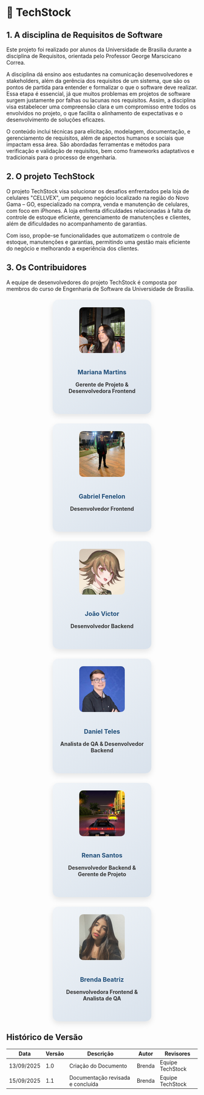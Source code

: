 # 🚀 TechStock

## 1. A disciplina de Requisitos de Software
Este projeto foi realizado por alunos da Universidade de Brasilia durante a disciplina de Requisitos, orientada pelo Professor George Marscicano Correa.

A disciplina dá ensino aos estudantes na comunicação desenvolvedores e stakeholders, além da gerência dos requisitos de um sistema, que são os pontos de partida para entender e formalizar o que o software deve realizar. Essa etapa é essencial, já que muitos problemas em projetos de software surgem justamente por falhas ou lacunas nos requisitos. Assim, a disciplina visa estabelecer uma compreensão clara e um compromisso entre todos os envolvidos no projeto, o que facilita o alinhamento de expectativas e o desenvolvimento de soluções eficazes.

O conteúdo inclui técnicas para elicitação, modelagem, documentação, e gerenciamento de requisitos, além de aspectos humanos e sociais que impactam essa área. São abordadas ferramentas e métodos para verificação e validação de requisitos, bem como frameworks adaptativos e tradicionais para o processo de engenharia.

## 2. O projeto TechStock
O projeto TechStock visa solucionar os desafios enfrentados pela loja de celulares "CELLVEX", um pequeno negócio localizado na região do Novo Gama – GO, especializado na compra, venda e manutenção de celulares, com foco em iPhones. A loja enfrenta dificuldades relacionadas à falta de controle de estoque eficiente, gerenciamento de manutenções e clientes, além de dificuldades no acompanhamento de garantias.

Com isso, propõe-se funcionalidades que automatizem o controle de estoque, manutenções e garantias, permitindo uma gestão mais eficiente do negócio e melhorando a experiência dos clientes.


## 3. Os Contribuidores
A equipe de desenvolvedores do projeto TechStock é composta por membros do curso de Engenharia de Software da Universidade de Brasília.

<div class="team-container">

  <!-- Card Mariana Martins -->
  <div class="team-card">
    <img src="assets/Mariana_perfil.jpg" alt="Mariana Martins"/>
    <h3>Mariana Martins</h3>
    <p class="role">Gerente de Projeto & Desenvolvedora Frontend</p>
    <div class="social-links">
      <a href="https://github.com/Marianamrts" target="_blank">GitHub</a>
    </div>
  </div>

  <!-- Card Gabriel Fenelon -->
  <div class="team-card">
    <img src="assets/Gabriel_perfil.jpg" alt="Gabriel Fenelon"/>
    <h3>Gabriel Fenelon</h3>
    <p class="role">Desenvolvedor Frontend</p>
    <div class="social-links">
      <a href="https://github.com/Fenelas" target="_blank">GitHub</a>
    </div>
  </div>

  <!-- Card João Victor -->
  <div class="team-card">
    <img src="assets/Joao_perfil.jpg" alt="João Victor"/>
    <h3>João Victor</h3>
    <p class="role">Desenvolvedor Backend</p>
    <div class="social-links">
      <a href="https://github.com/Chaotzuu" target="_blank">GitHub</a>
    </div>
  </div>

  <!-- Card Daniel Teles -->
  <div class="team-card">
    <img src="assets/Daniel_perfil.jpg" alt="Daniel Teles"/>
    <h3>Daniel Teles</h3>
    <p class="role">Analista de QA & Desenvolvedor Backend</p>
    <div class="social-links">
      <a href="https://github.com/dtdanielteles" target="_blank">GitHub</a>
      <a href="https://www.linkedin.com/in/daniel-teles-brito" target="_blank">LinkedIn</a>
    </div>
  </div>

  <!-- Card Renan -->
  <div class="team-card">
    <img src="assets/Renan_img.jpg" alt="Renan"/>
    <h3>Renan Santos</h3>
    <p class="role">Desenvolvedor Backend & Gerente de Projeto</p>
    <div class="social-links">
      <a href="https://github.com/rsribeiro1" target="_blank">GitHub</a>
    </div>
  </div>

  <!-- Card Brenda Beatriz -->
  <div class="team-card">
    <img src="assets/Brenda_perfil.jpeg" alt="Brenda Beatriz"/>
    <h3>Brenda Beatriz</h3>
    <p class="role">Desenvolvedora Frontend & Analista de QA</p>
    <div class="social-links">
      <a href="https://github.com/Brwnds" target="_blank">GitHub</a>
      <a href="https://www.linkedin.com/in/brenda-beatriz" target="_blank">LinkedIn</a>
    </div>
  </div>

</div>

<style>
.team-container {
  display: flex;
  flex-wrap: wrap;
  justify-content: center;
  gap: 25px;
  margin-top: 20px;
}

.team-card {
  width: 220px;
  background: linear-gradient(145deg, #f0f4f8, #d9e2ec);
  border-radius: 15px;
  padding: 20px;
  text-align: center;
  box-shadow: 0 6px 15px rgba(0,0,0,0.1);
  transition: transform 0.3s, box-shadow 0.3s;
  position: relative;
}

.team-card img {
  width: 120px;
  height: 120px;
  border-radius: 10px;
  object-fit: cover;
  margin-bottom: 15px;
}

.team-card h3 {
  font-size: 1.15em;
  color: #1f4e79;
  margin-bottom: 5px;
}

.team-card .role {
  font-weight: bold;
  color: #333;
  margin-bottom: 15px;
}

.team-card .social-links {
  display: flex;
  justify-content: center;
  gap: 15px;
  opacity: 0;
  transform: translateY(20px);
  transition: opacity 0.4s, transform 0.4s;
}

.team-card .social-links a {
  text-decoration: none;
  font-weight: bold;
  color: #1f4e79;
  transition: color 0.2s;
}

.team-card .social-links a:hover {
  color: #0d2b4f;
}

.team-card:hover {
  transform: translateY(-10px);
  box-shadow: 0 12px 25px rgba(0,0,0,0.2);
}

.team-card:hover .social-links {
  opacity: 1;
  transform: translateY(0);
}
</style>


## Histórico de Versão
| Data | Versão | Descrição | Autor | Revisores |
|------|--------|-----------|-------|-----------|
| 13/09/2025 | 1.0 | Criação do Documento | Brenda| Equipe TechStock |
| 15/09/2025 | 1.1 |Documentação revisada e concluída| Brenda| Equipe TechStock|
